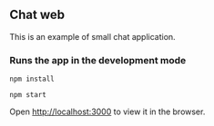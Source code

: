 ## Chat web

This is an example of small chat application.

### Runs the app in the development mode

`npm install`

`npm start`

Open [http://localhost:3000](http://localhost:3000) to view it in the browser.

